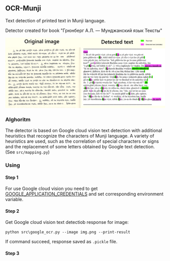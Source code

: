 ## OCR-Munji

Text detection of printed text in Munji language.

Detector created for book "Грюнберг А.Л. — Мунджанский язык Тексты"

![readme.png](readme.png)

### Alghoritm

The detector is based on Google cloud vision text detection with additional heuristics that recognize the characters of Munji language. A variety of heuristics are used, such as the correlation of special characters or signs and the replacement of some letters obtained by Google text detection. (See `src/mapping.py`)

### Using 

#### Step 1

For use Google cloud vision you need to get [GOOGLE_APPLICATION_CREDENTIALS](https://cloud.google.com/vision/docs/detect-labels-image-client-libraries#before-you-begin) and set corresponding environment variable.

#### Step 2

Get Google cloud vision text detectiob response for image:
```commandline
python src\google_ocr.py --image img.png --print-result
```
If command succeed, response saved as `.pickle` file.

#### Step 3
